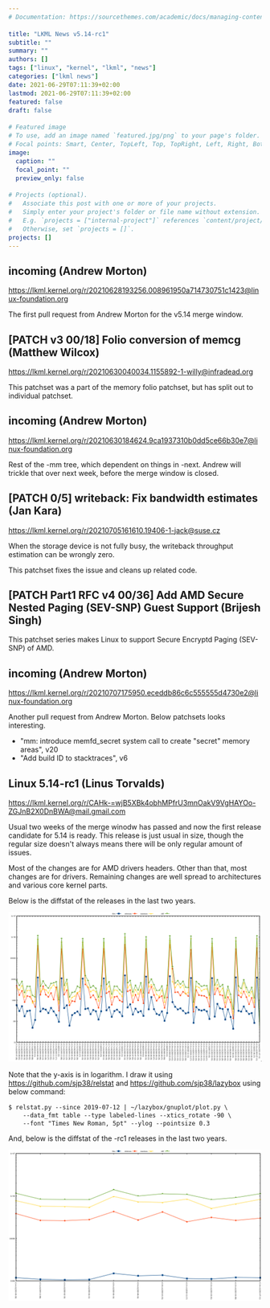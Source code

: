 ```yaml
---
# Documentation: https://sourcethemes.com/academic/docs/managing-content/

title: "LKML News v5.14-rc1"
subtitle: ""
summary: ""
authors: []
tags: ["linux", "kernel", "lkml", "news"]
categories: ["lkml news"]
date: 2021-06-29T07:11:39+02:00
lastmod: 2021-06-29T07:11:39+02:00
featured: false
draft: false

# Featured image
# To use, add an image named `featured.jpg/png` to your page's folder.
# Focal points: Smart, Center, TopLeft, Top, TopRight, Left, Right, BottomLeft, Bottom, BottomRight.
image:
  caption: ""
  focal_point: ""
  preview_only: false

# Projects (optional).
#   Associate this post with one or more of your projects.
#   Simply enter your project's folder or file name without extension.
#   E.g. `projects = ["internal-project"]` references `content/project/deep-learning/index.md`.
#   Otherwise, set `projects = []`.
projects: []
---
```


incoming (Andrew Morton)
------------------------

https://lkml.kernel.org/r/20210628193256.008961950a714730751c1423@linux-foundation.org

The first pull request from Andrew Morton for the v5.14 merge window.


[PATCH v3 00/18] Folio conversion of memcg (Matthew Wilcox)
-----------------------------------------------------------

https://lkml.kernel.org/r/20210630040034.1155892-1-willy@infradead.org

This patchset was a part of the memory folio patchset, but has split out to
individual patchset.


incoming (Andrew Morton)
------------------------

https://lkml.kernel.org/r/20210630184624.9ca1937310b0dd5ce66b30e7@linux-foundation.org

Rest of the -mm tree, which dependent on things in -next.  Andrew will trickle
that over next week, before the merge window is closed.


[PATCH 0/5] writeback: Fix bandwidth estimates (Jan Kara)
---------------------------------------------------------

https://lkml.kernel.org/r/20210705161610.19406-1-jack@suse.cz

When the storage device is not fully busy, the writeback throughput estimation
can be wrongly zero.

This patchset fixes the issue and cleans up related code.


[PATCH Part1 RFC v4 00/36] Add AMD Secure Nested Paging (SEV-SNP) Guest Support (Brijesh Singh)
-----------------------------------------------------------------------------------------------

This patchset series makes Linux to support Secure Encryptd Paging (SEV-SNP) of
AMD.


incoming (Andrew Morton)
------------------------

https://lkml.kernel.org/r/20210707175950.eceddb86c6c555555d4730e2@linux-foundation.org

Another pull request from Andrew Morton.  Below patchsets looks interesting.

- "mm: introduce memfd_secret system call to create "secret" memory areas", v20
- "Add build ID to stacktraces", v6


Linux 5.14-rc1 (Linus Torvalds)
-------------------------------

https://lkml.kernel.org/r/CAHk-=wjB5XBk4obhMPfrU3mnOakV9VgHAYOo-ZGJnB2X0DnBWA@mail.gmail.com

Usual two weeks of the merge winodw has passed and now the first release
candidate for 5.14 is ready.  This release is just usual in size, though the
regular size doesn't always means there will be only regular amount of issues.

Most of the changes are for AMD drivers headers.  Other than that, most changes
are for drivers.  Remaining changes are well spread to architectures and
various core kernel parts.

Below is the diffstat of the releases in the last two years.

![Kernel release stat](/img/kernel_release_stat/v5.3-rc2..v5.14-rc1.png)

Note that the y-axis is in logarithm.  I draw it using
https://github.com/sjp38/relstat and https://github.com/sjp38/lazybox using
below command:

    $ relstat.py --since 2019-07-12 | ~/lazybox/gnuplot/plot.py \
	    --data_fmt table --type labeled-lines --xtics_rotate -90 \
	    --font "Times New Roman, 5pt" --ylog --pointsize 0.3


And, below is the diffstat of the -rc1 releases in the last two years.

![rc2 release stat](/img/kernel_release_stat/v5.14-rc1-only.png)
